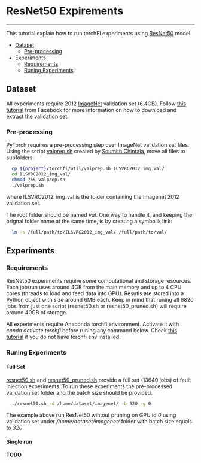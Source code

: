 # ResNet50 Expirements
--------------------------------------------------------------------------------

This tutorial explain how to run torchFI experiments using [ResNet50](https://arxiv.org/pdf/1512.03385.pdf) model.

- [Dataset](#dataset)
  - [Pre-processing](#pre-processing)
- [Experiments](#citation)
  - [Requirements](#requirements)
  - [Runing Experiments](#runing-experiments)

## Dataset

  All experiments require 2012 [ImageNet](http://image-net.org/) validation set (6.4GB). Follow [this tutorial](https://github.com/facebook/fb.resnet.torch/blob/master/INSTALL.md#download-the-imagenet-dataset) from Facebook for more information on how to download and extract the validation set.

### Pre-processing

  PyTorch requires a pre-processing step over ImageNet validation set files. Using the script [valprep.sh](https://github.com/bfgoldstein/torchfi/util/valprep.sh) created by [Soumith Chintala](https://github.com/soumith), move all files to subfolders:

  ```bash
    cp ${project}/torchfi/util/valprep.sh ILSVRC2012_img_val/
    cd ILSVRC2012_img_val/
    chmod 755 valprep.sh
    ./valprep.sh
  ```

  where ILSVRC2012_img_val is the folder containing the Imagenet 2012 validation set.

  The root folder should be named *val*. One way to handle it, and keeping the orignal folder name at the same time, is by creating a symbolik link:

  ```bash
    ln -s /full/path/to/ILSVRC2012_img_val/ /full/path/to/val/
  ```

## Experiments

### Requirements

  ResNet50 experiments require some computational and storage resources. Each job/run uses around 4GB from the main memory and up to 4 CPU cores (threads to load and feed data into GPU). Resutls are stored into a Python object with size around 6MB each. Keep in mind that runing all 6820 jobs from just one script (resnet50.sh or resnet50_pruned.sh) will require around 40GB of storage.

  All experiments require Anaconda torchfi environment. Activate it with *conda activate torchfi* before runing any command below. Check [this tutorial](https://github.com/bfgoldstein/torchfi#install-dependencies) if you do not have torchfi env installed.

### Runing Experiments

#### Full Set

  [resnet50.sh](https://github.com/bfgoldstein/torchfi/util/resnet50.sh) and [resnet50_pruned.sh](https://github.com/bfgoldstein/torchfi/util/resnet50_pruned.sh) provide a full set (13640 jobs) of fault injection experiments. To run these experiments the pre-processed validation set folder and the batch size should be provided.

  ```bash
    ./resnet50.sh -d /home/dataset/imagenet/ -b 320 -g 0
  ```

  The example above run ResNet50 wihtout pruning on GPU id *0* using validation set under */home/dataset/imagenet/* folder with batch size equals to *320*.

#### Single run

**TODO**